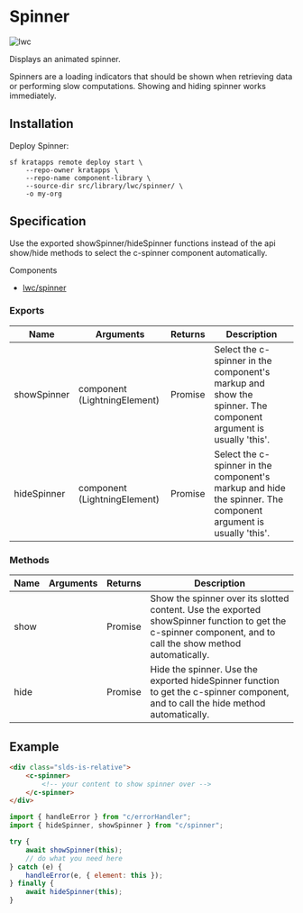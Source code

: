 # Spinner

![lwc](https://img.shields.io/badge/LWC-component-blue)

Displays an animated spinner.

Spinners are a loading indicators that should be shown when retrieving data or
performing slow computations. Showing and hiding spinner works immediately.

## Installation

Deploy Spinner:

```shell
sf kratapps remote deploy start \
    --repo-owner kratapps \
    --repo-name component-library \
    --source-dir src/library/lwc/spinner/ \
    -o my-org
```

## Specification

Use the exported showSpinner/hideSpinner functions instead of the api show/hide
methods to select the c-spinner component automatically.

Components

-   [lwc/spinner](https://github.com/kratapps/component-library/tree/main/src/library/lwc/spinner)

### Exports

| Name        | Arguments                    | Returns | Description                                                                                                    |
| ----------- | ---------------------------- | ------- | -------------------------------------------------------------------------------------------------------------- |
| showSpinner | component (LightningElement) | Promise | Select the c-spinner in the component's markup and show the spinner. The component argument is usually 'this'. |
| hideSpinner | component (LightningElement) | Promise | Select the c-spinner in the component's markup and hide the spinner. The component argument is usually 'this'. |

### Methods

| Name | Arguments | Returns | Description                                                                                                                                                 |
| ---- | --------- | ------- | ----------------------------------------------------------------------------------------------------------------------------------------------------------- |
| show |           | Promise | Show the spinner over its slotted content. Use the exported showSpinner function to get the c-spinner component, and to call the show method automatically. |
| hide |           | Promise | Hide the spinner. Use the exported hideSpinner function to get the c-spinner component, and to call the hide method automatically.                          |

## Example

```html
<div class="slds-is-relative">
    <c-spinner>
        <!-- your content to show spinner over -->
    </c-spinner>
</div>
```

```js
import { handleError } from "c/errorHandler";
import { hideSpinner, showSpinner } from "c/spinner";

try {
    await showSpinner(this);
    // do what you need here
} catch (e) {
    handleError(e, { element: this });
} finally {
    await hideSpinner(this);
}
```
